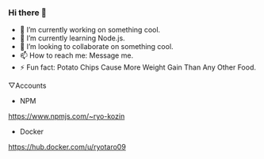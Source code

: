 ### Hi there 👋

- 🔭 I’m currently working on something cool.
- 🌱 I’m currently learning Node.js.
- 👯 I’m looking to collaborate on something cool.
- 📫 How to reach me: Message me.
- ⚡ Fun fact: Potato Chips Cause More Weight Gain Than Any Other Food.


▽Accounts
- NPM

https://www.npmjs.com/~ryo-kozin

- Docker

https://hub.docker.com/u/ryotaro09
